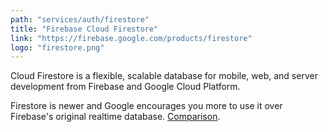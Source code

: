 ```yaml
---
path: "services/auth/firestore"
title: "Firebase Cloud Firestore"
link: "https://firebase.google.com/products/firestore"
logo: "firestore.png"
---
```


Cloud Firestore is a flexible, scalable database for mobile, web, and server development from Firebase and Google Cloud Platform.

Firestore is newer and Google encourages you more to use it over Firebase's original realtime database. <a href="https://firebase.google.com/docs/database/rtdb-vs-firestore">Comparison</a>.
